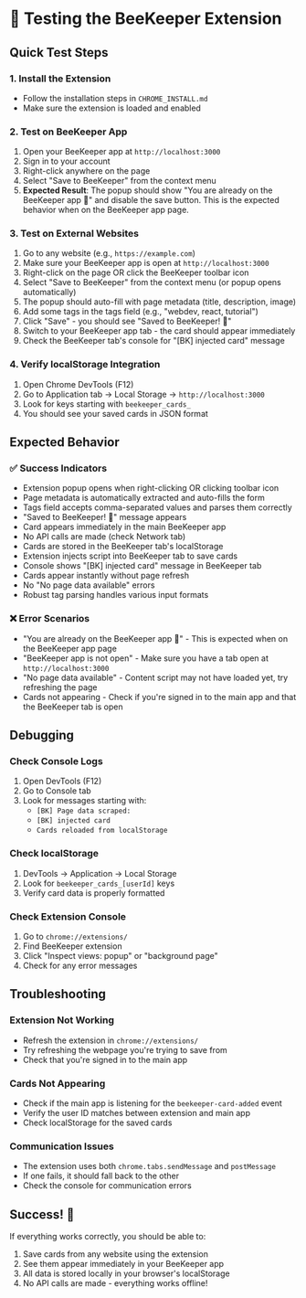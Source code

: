 # 🧪 Testing the BeeKeeper Extension

## Quick Test Steps

### 1. **Install the Extension**
- Follow the installation steps in `CHROME_INSTALL.md`
- Make sure the extension is loaded and enabled

### 2. **Test on BeeKeeper App**
1. Open your BeeKeeper app at `http://localhost:3000`
2. Sign in to your account
3. Right-click anywhere on the page
4. Select "Save to BeeKeeper" from the context menu
5. **Expected Result**: The popup should show "You are already on the BeeKeeper app 🎉" and disable the save button. This is the expected behavior when on the BeeKeeper app page.

### 3. **Test on External Websites**
1. Go to any website (e.g., `https://example.com`)
2. Make sure your BeeKeeper app is open at `http://localhost:3000`
3. Right-click on the page OR click the BeeKeeper toolbar icon
4. Select "Save to BeeKeeper" from the context menu (or popup opens automatically)
5. The popup should auto-fill with page metadata (title, description, image)
6. Add some tags in the tags field (e.g., "webdev, react, tutorial")
7. Click "Save" - you should see "Saved to BeeKeeper! 🎉"
8. Switch to your BeeKeeper app tab - the card should appear immediately
9. Check the BeeKeeper tab's console for "[BK] injected card" message

### 4. **Verify localStorage Integration**
1. Open Chrome DevTools (F12)
2. Go to Application tab → Local Storage → `http://localhost:3000`
3. Look for keys starting with `beekeeper_cards_`
4. You should see your saved cards in JSON format

## Expected Behavior

### ✅ **Success Indicators**
- Extension popup opens when right-clicking OR clicking toolbar icon
- Page metadata is automatically extracted and auto-fills the form
- Tags field accepts comma-separated values and parses them correctly
- "Saved to BeeKeeper! 🎉" message appears
- Card appears immediately in the main BeeKeeper app
- No API calls are made (check Network tab)
- Cards are stored in the BeeKeeper tab's localStorage
- Extension injects script into BeeKeeper tab to save cards
- Console shows "[BK] injected card" message in BeeKeeper tab
- Cards appear instantly without page refresh
- No "No page data available" errors
- Robust tag parsing handles various input formats

### ❌ **Error Scenarios**
- "You are already on the BeeKeeper app 🎉" - This is expected when on the BeeKeeper app page
- "BeeKeeper app is not open" - Make sure you have a tab open at `http://localhost:3000`
- "No page data available" - Content script may not have loaded yet, try refreshing the page
- Cards not appearing - Check if you're signed in to the main app and that the BeeKeeper tab is open

## Debugging

### Check Console Logs
1. Open DevTools (F12)
2. Go to Console tab
3. Look for messages starting with:
   - `[BK] Page data scraped:`
   - `[BK] injected card`
   - `Cards reloaded from localStorage`

### Check localStorage
1. DevTools → Application → Local Storage
2. Look for `beekeeper_cards_[userId]` keys
3. Verify card data is properly formatted

### Check Extension Console
1. Go to `chrome://extensions/`
2. Find BeeKeeper extension
3. Click "Inspect views: popup" or "background page"
4. Check for any error messages

## Troubleshooting

### Extension Not Working
- Refresh the extension in `chrome://extensions/`
- Try refreshing the webpage you're trying to save from
- Check that you're signed in to the main app

### Cards Not Appearing
- Check if the main app is listening for the `beekeeper-card-added` event
- Verify the user ID matches between extension and main app
- Check localStorage for the saved cards

### Communication Issues
- The extension uses both `chrome.tabs.sendMessage` and `postMessage`
- If one fails, it should fall back to the other
- Check the console for communication errors

## Success! 🎉

If everything works correctly, you should be able to:
1. Save cards from any website using the extension
2. See them appear immediately in your BeeKeeper app
3. All data is stored locally in your browser's localStorage
4. No API calls are made - everything works offline!
